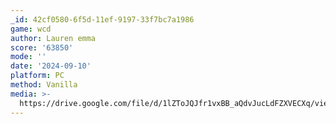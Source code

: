 ```yaml
---
_id: 42cf0580-6f5d-11ef-9197-33f7bc7a1986
game: wcd
author: Lauren emma
score: '63850'
mode: ''
date: '2024-09-10'
platform: PC
method: Vanilla
media: >-
  https://drive.google.com/file/d/1lZToJQJfr1vxBB_aQdvJucLdFZXVECXq/view?usp=drive_link
---
```


